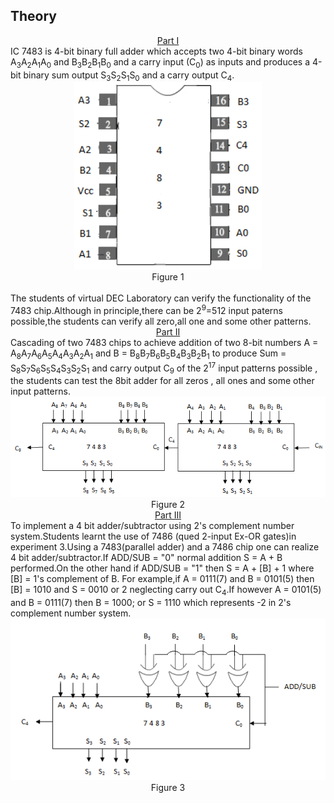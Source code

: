## Theory
 <div class="content" id="experiment-article-section-2-content">                            
                            <div align="center" class="big" style="text-decoration:underline;" > Part I </div>
                      IC 7483 is 4-bit binary full adder which accepts two 4-bit binary words A<sub>3</sub>A<sub>2</sub>A<sub>1</sub>A<sub>0</sub> and B<sub>3</sub>B<sub>2</sub>B<sub>1</sub>B<sub>0</sub> and a carry input (C<sub>0</sub>) as inputs and produces a 4-bit binary sum output S<sub>3</sub>S<sub>2</sub>S<sub>1</sub>S<sub>0</sub> and a carry output C<sub>4</sub>.
                            <br />
                            <div align="center">
                            <img src="images/1.png" style="width:300px;height:300px;"/> 
                            <br />
                            Figure 1
                            <br />
                            <br />
                             </div>
     The students of virtual DEC Laboratory can verify the functionality of the 7483 chip.Although in principle,there can be 2<sup>9</sup>=512 input paterns possible,the students can verify all zero,all one and some other patterns.<br />
 
 </div>
                                                     <div align="center" class="big" style="text-decoration:underline" > Part II </div>
                                                       <div align="left">
 Cascading of two 7483 chips to achieve addition of two 8-bit numbers A =  A<sub>8</sub>A<sub>7</sub>A<sub>6</sub>A<sub>5</sub>A<sub>4</sub>A<sub>3</sub>A<sub>2</sub>A<sub>1</sub> and B =  B<sub>8</sub>B<sub>7</sub>B<sub>6</sub>B<sub>5</sub>B<sub>4</sub>B<sub>3</sub>B<sub>2</sub>B<sub>1</sub> to produce Sum = S<sub>8</sub>S<sub>7</sub>S<sub>6</sub>S<sub>5</sub>S<sub>4</sub>S<sub>3</sub>S<sub>2</sub>S<sub>1</sub> and carry output C<sub>9</sub> of the 2<sup>17</sup> input patterns possible , the students can test the 8bit adder for all zeros , all ones and some other input patterns.  <br/>
                            <div align="center">
                            <img src="images/2.png" />
                             <br />
                            Figure 2
                            </div>
                             <div align="center" class="big" style="text-decoration:underline" > Part III </div> 
                             <div align="left">
 To implement a 4 bit adder/subtractor using 2's complement number system.Students learnt the use of 7486 (qued 2-input Ex-OR gates)in experiment 3.Using a 7483(parallel adder) and a 7486 chip one can realize 4 bit adder/subtractor.If ADD/SUB = "0" normal addition S = A + B performed.On the other hand if ADD/SUB = "1" then S = A + [B] + 1 where [B] = 1's complement of B.
 For example,if A = 0111(7) and B = 0101(5) then [B] = 1010 and S = 0010 or 2 neglecting carry out C<sub>4</sub>.If however A = 0101(5) and B = 0111(7) then B = 1000; or S = 1110 which represents -2 in 2's complement number system.
 <br/>
  <div align="center">
                            <img src="images/3.png" />
                             <br />
                            Figure 3                         
                        </div>